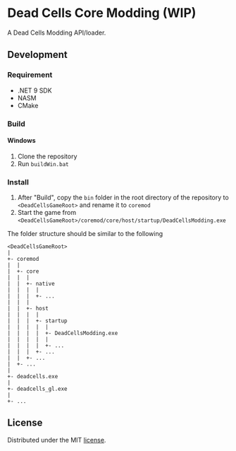 
# Dead Cells Core Modding (WIP)

A Dead Cells Modding API/loader. 

## Development

### Requirement

- .NET 9 SDK
- NASM
- CMake

### Build

#### Windows

1. Clone the repository
2. Run `buildWin.bat`

### Install

1. After "Build", copy the `bin` folder in the root directory of the repository to `<DeadCellsGameRoot>` and rename it to `coremod`
2. Start the game from `<DeadCellsGameRoot>/coremod/core/host/startup/DeadCellsModding.exe`

The folder structure should be similar to the following
```
<DeadCellsGameRoot>
|
+- coremod
|  |
|  +- core
|  |  |
|  |  +- native
|  |  |  |
|  |  |  +- ...
|  |  |
|  |  +- host
|  |  |  |
|  |  |  +- startup
|  |  |  |  |
|  |  |  |  +- DeadCellsModding.exe
|  |  |  |  |
|  |  |  |  +- ...
|  |  |  +- ...
|  |  +- ...
|  +- ...
|
+- deadcells.exe
|
+- deadcells_gl.exe
|
+- ...
```

## License

Distributed under the MIT [license](https://github.com/DreamBoxSpy/DeadCellsCoreModding/blob/main/LICENSE).
